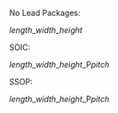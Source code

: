 No Lead Packages:

*length*\_*width*\_*height*

SOIC:

*length*\_*width*\_*height*\_P*pitch*

SSOP:

*length*\_*width*\_*height*\_P*pitch*
